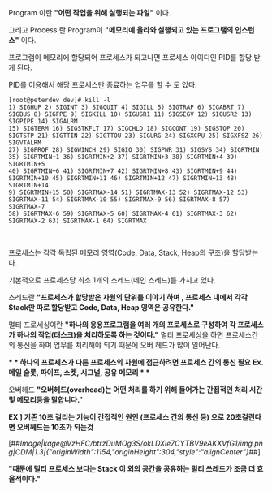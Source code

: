 Program 이란 **"어떤 작업을 위해 실행되는 파일"** 이다.
​

그리고 Process 란 Program이 **"메모리에 올라와 실행되고 있는 프로그램의 인스턴스"** 이다.
​

프로그램이 메모리에 할당되어 프로세스가 되고나면 프로세스 아이디인 PID를 할당 받게 된다.
​

PID를 이용해서 해당 프로세스만 종료하는 업무를 할 수 도 있다.
​

```
[root@peterdev dev]# kill -l
1) SIGHUP 2) SIGINT 3) SIGQUIT 4) SIGILL 5) SIGTRAP 6) SIGABRT 7) SIGBUS 8) SIGFPE 9) SIGKILL 10) SIGUSR1 11) SIGSEGV 12) SIGUSR2 13) SIGPIPE 14) SIGALRM 
15) SIGTERM 16) SIGSTKFLT 17) SIGCHLD 18) SIGCONT 19) SIGSTOP 20) SIGTSTP 21) SIGTTIN 22) SIGTTOU 23) SIGURG 24) SIGXCPU 25) SIGXFSZ 26) SIGVTALRM 
27) SIGPROF 28) SIGWINCH 29) SIGIO 30) SIGPWR 31) SIGSYS 34) SIGRTMIN 35) SIGRTMIN+1 36) SIGRTMIN+2 37) SIGRTMIN+3 38) SIGRTMIN+4 39) SIGRTMIN+5 
40) SIGRTMIN+6 41) SIGRTMIN+7 42) SIGRTMIN+8 43) SIGRTMIN+9 44) SIGRTMIN+10 45) SIGRTMIN+11 46) SIGRTMIN+12 47) SIGRTMIN+13 48) SIGRTMIN+14 
9) SIGRTMIN+15 50) SIGRTMAX-14 51) SIGRTMAX-13 52) SIGRTMAX-12 53) SIGRTMAX-11 54) SIGRTMAX-10 55) SIGRTMAX-9 56) SIGRTMAX-8 57) SIGRTMAX-7
58) SIGRTMAX-6 59) SIGRTMAX-5 60) SIGRTMAX-4 61) SIGRTMAX-3 62) SIGRTMAX-2 63) SIGRTMAX-1 64) SIGRTMAX
```
​

프로세스는 각각 독립된 메모리 영역(Code, Data, Stack, Heap의 구조)을 할당받는다.
​

기본적으로 프로세스당 최소 1개의 스레드(메인 스레드)를 가지고 있다.
​

스레드란 **"프로세스가 할당받은 자원의 단위를 이야기 하며 , 프로세스 내에서 각각 Stack만 따로 할당받고 Code, Data, Heap 영역은 공유한다."**
​

멀티 프로세싱이란 **"하나의 응용프로그램을 여러 개의 프로세스로 구성하여 각 프로세스가 하나의 작업(태스크)을 처리하도록 하는 것이다."** 멀티 프로세싱을 하면 프로세스간의 통신을 하며 업무를 처리해야 되기 때문에 오버 헤드가 많이 일어난다.
​

**\* \* 하나의 프로세스가 다른 프로세스의 자원에 접근하려면 프로세스 간의 통신 필요** **Ex. 메일 슬롯, 파이프, 소켓, 시그널, 공유 메모리 \* \***
​

오버헤드 **"오버헤드(overhead)는 어떤 처리를 하기 위해 들어가는 간접적인 처리 시간 및 메모리등을 말합니다."**
​

**EX \] 기존 10초 걸리는 기능이 간접적인 원인 (프로세스 간의 통신 등) 으로 20초걸린다면 오버헤드는 10초가 되는것**
​

[##_Image|kage@VzHFC/btrzDuMOg3S/okLDXie7CYTBV9eAKXVfG1/img.png|CDM|1.3|{"originWidth":1154,"originHeight":304,"style":"alignCenter"}_##]
​

**"때문에 멀티 프로세스 보다는 Stack 이 외의 공간을 공유하는 멀티 쓰레드가 조금 더 효율적이다."**
